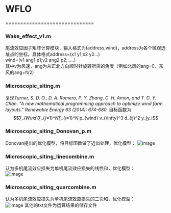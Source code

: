 # WFLO
==============================
### Wake_effect_v1.m
尾流效应因子矩阵计算模块，输入格式为(address,wind)，address为各个微观选址点的坐标，具体格式address=(x1 y1;x2 y2...)  
wind=(v1 ang1 p1;v2 ang2 p2;.....)  
其中v为风速，ang为从正北方向顺时针旋转所需的角度（例如北风的ang=0，东风的ang=π/2)
### Microscopic_siting.m 
复现*Turner, S. D. O., D. A. Romero, P. Y. Zhang, C. H. Amon, and T. C. Y. Chan. "A new mathematical programming approach to optimize wind farm layouts." Renewable Energy 63 (2014): 674-680.*
目标函数为 
$$∑_{𝑊𝑖𝑛𝑑}∑_{𝑗=1}^𝑁∑_{𝑖=1}^𝑁 p_{wind} v_{\infty}^3 d_{ij}^2 y_jy_i$$
### Microscopic_siting_Donovan_p.m
Donovan提出的优化模型，将目标函数做了近似处理，优化模型： 
![image](https://user-images.githubusercontent.com/57510093/211391564-37dbcd9b-5866-49c6-9dfe-36861598c6f7.png)
### Microscopic_siting_linecombine.m
认为多机尾流效应损失为单机尾流效应损失的线性和，优化模型：  
![image](https://user-images.githubusercontent.com/57510093/211392493-b6070387-bdb9-46dd-9d27-b9028d955cda.png) 
### Microscopic_siting_quarcombine.m
认为多机尾流效应损失为单机尾流效应损失的二次和，优化模型：  
![image](https://user-images.githubusercontent.com/57510093/211392341-d4891f8b-c5c0-4398-a9a0-eaab6defccd2.png) 
其他的txt文件为运算结果的储存文件
